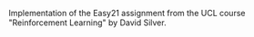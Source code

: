Implementation of the Easy21 assignment from the UCL course "Reinforcement Learning" by David Silver.